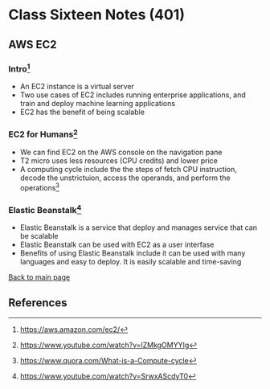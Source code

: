 # Class Sixteen Notes (401)

## AWS EC2

### Intro[^1]

- An EC2 instance is a virtual server
- Two use cases of EC2 includes running enterprise applications, and train and deploy machine learning applications
- EC2 has the benefit of being scalable

### EC2 for Humans[^2]

- We can find EC2 on the AWS console on the navigation pane
- T2 micro uses less resources (CPU credits) and lower price
- A computing cycle include the the steps of fetch CPU instruction, decode the unstrictuion, access the operands, and perform the operations[^4]

### Elastic Beanstalk[^3]

- Elastic Beanstalk is a service that deploy and manages service that can be scalable
- Elastic Beanstalk can be used with EC2 as a user interfase
- Benefits of using Elastic Beanstalk include it can be used with many languages and easy to deploy. It is easily scalable and time-saving


 [Back to main page](https://mirandalu2020.github.io/reading-notes/)

## References

[^1]:https://aws.amazon.com/ec2/
[^2]:https://www.youtube.com/watch?v=lZMkgOMYYIg
[^3]:https://www.youtube.com/watch?v=SrwxAScdyT0
[^4]:https://www.quora.com/What-is-a-Compute-cycle
